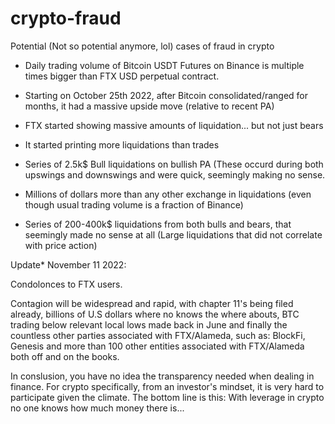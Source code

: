 # crypto-fraud
Potential (Not so potential anymore, lol) cases of fraud in crypto

- Daily trading volume of Bitcoin USDT Futures on Binance is multiple times bigger than FTX USD perpetual contract.

- Starting on October 25th 2022, after Bitcoin consolidated/ranged for months, it had a massive upside move (relative to recent PA)

- FTX started showing massive amounts of liquidation... but not just bears

- It started printing more liquidations than trades
 
- Series of 2.5k$ Bull liquidations on bullish PA (These occurd during both upswings and downswings and were quick, seemingly making no sense.

- Millions of dollars more than any other exchange in liquidations (even though usual trading volume is a fraction of Binance)

- Series of 200-400k$ liquidations from both bulls and bears, that seemingly made no sense at all (Large liquidations that did not correlate with price action)

Update* November 11 2022:

Condolonces to FTX users.

Contagion will be widespread and rapid, with chapter 11's being filed already, billions of U.S dollars where no knows the where abouts, BTC trading below relevant local lows made back in June and finally the countless other parties associated with FTX/Alameda, such as: BlockFi, Genesis and more than 100 other entities associated with FTX/Alameda both off and on the books.

In conslusion, you have no idea the transparency needed when dealing in finance. For crypto specifically, from an investor's mindset, it is very hard to participate given the climate. The bottom line is this: With leverage in crypto no one knows how much money there is...
